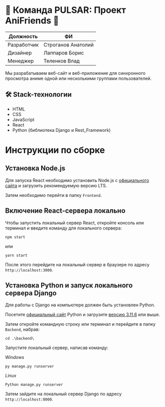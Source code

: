 # 🌟 Команда PULSAR: Проект AniFriends 🌟

| Должность | ФИ |
| --- | --- |
| Разработчик | Строганов Анатолий |
| Дизайнер | Лаппаров Борис |
| Менеджер | Теленков Влад |

Мы разрабатываем веб-сайт и веб-приложение для синхронного просмотра аниме одной или несколькими группами пользователей.

## 🛠 Stack-технологии
- HTML
- CSS
- JavaScript
- React
- Python (библиотека Django и Rest_Framework)
  
# Инструкции по сборке

## Установка Node.js

Для запуска React необходимо установить Node.js с [официального сайта](https://nodejs.org/en) и загрузить рекомендуемую версию LTS.

Затем необходимо перейти в папку  ```Frontend```.

## Включение React-сервера локально

Чтобы запустить локальный сервер React, откройте консоль или терминал и введите команду для локального сервера:

```
npm start
```
или
```
yarn start
```

После этого перейдите на локальный сервер в браузере по адресу ```http://localhost:3000```.

## Установка Python и запуск локального сервера Django

Для работы с Django на компьютере должен быть установлен Python.

Посетите [официальный сайт](https://www.python.org/) Python и загрузите [версию 3.11.6](https://www.python.org/downloads/release/python-3116/) или выше.

Затем откройте командную строку или терминал и перейдите в папку ```Backend```, набрав:

```
cd .\backend\
```

Запустите локальный сервер, написав команду:

*Windows*
```
py manage.py runserver
```

*Linux*
```
Python manage.py runserver
```

Затем зайдите на локальный сервер Django по адресу ```http://localhost:8000```.
